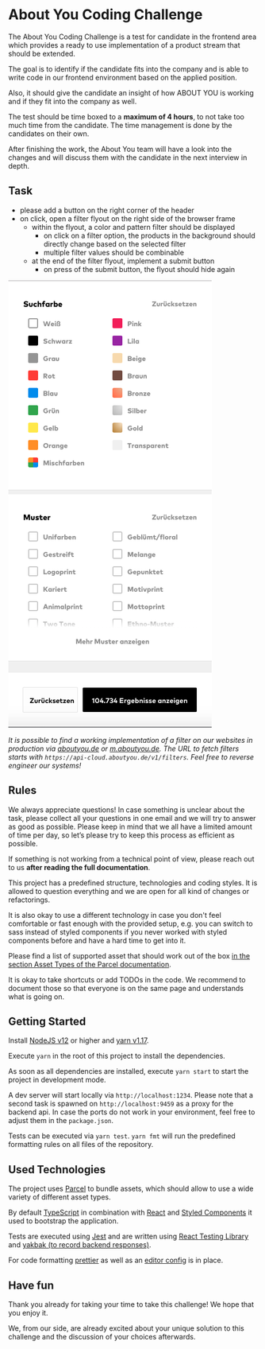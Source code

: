 # About You Coding Challenge

The About You Coding Challenge is a test for candidate in the frontend area
which provides a ready to use implementation of a product stream that should be
extended.

The goal is to identify if the candidate fits into the company and is able to
write code in our frontend environment based on the applied position.

Also, it should give the candidate an insight of how ABOUT YOU is working and if
they fit into the company as well.

The test should be time boxed to a **maximum of 4 hours**, to not take too much
time from the candidate. The time management is done by the candidates on their
own.

After finishing the work, the About You team will have a look into the changes
and will discuss them with the candidate in the next interview in depth.

## Task

- please add a button on the right corner of the header
- on click, open a filter flyout on the right side of the browser frame
  - within the flyout, a color and pattern filter should be displayed
    - on click on a filter option, the products in the background should
      directly change based on the selected filter
    - multiple filter values should be combinable
  - at the end of the filter flyout, implement a submit button
    - on press of the submit button, the flyout should hide again

![Flyout Design](./docs/flyout-design.png)

_It is possible to find a working implementation of a filter on our websites in
production via [aboutyou.de](https://www.aboutyou.de/maenner/bekleidung) or
[m.aboutyou.de](https://m.aboutyou.de/maenner/bekleidung). The URL to fetch
filters starts with `https://api-cloud.aboutyou.de/v1/filters`. Feel free to
reverse engineer our systems!_

## Rules

We always appreciate questions! In case something is unclear about the task,
please collect all your questions in one email and we will try to answer as good
as possible. Please keep in mind that we all have a limited amount of time per
day, so let’s please try to keep this process as efficient as possible.

If something is not working from a technical point of view, please reach out to
us **after reading the full documentation**.

This project has a predefined structure, technologies and coding styles. It is
allowed to question everything and we are open for all kind of changes or
refactorings.

It is also okay to use a different technology in case you don't feel comfortable
or fast enough with the provided setup, e.g. you can switch to sass instead of
styled components if you never worked with styled components before and have a
hard time to get into it.

Please find a list of supported asset that should work out of the box
[in the section Asset Types of the Parcel documentation](https://parceljs.org/getting_started.html).

It is okay to take shortcuts or add TODOs in the code. We recommend to document
those so that everyone is on the same page and understands what is going on.

## Getting Started

Install [NodeJS v12](https://nodejs.org/en/) or higher and
[yarn v1.17](https://yarnpkg.com/lang/en/).

Execute `yarn` in the root of this project to install the dependencies.

As soon as all dependencies are installed, execute `yarn start` to start the
project in development mode.

A dev server will start locally via `http://localhost:1234`. Please note that a
second task is spawned on `http://localhost:9459` as a proxy for the backend
api. In case the ports do not work in your environment, feel free to adjust them
in the `package.json`.

Tests can be executed via `yarn test`. `yarn fmt` will run the predefined
formatting rules on all files of the repository.

## Used Technologies

The project uses [Parcel](https://parceljs.org/) to bundle assets, which should
allow to use a wide variety of different asset types.

By default [TypeScript](https://www.typescriptlang.org/) in combination with
[React](https://reactjs.org/) and
[Styled Components](https://www.styled-components.com/) it used to bootstrap the
application.

Tests are executed using [Jest](https://jestjs.io/) and are written using
[React Testing Library](https://github.com/testing-library/react-testing-library)
and [yakbak (to record backend responses)](https://github.com/flickr/yakbak).

For code formatting [prettier](https://prettier.io/) as well as an
[editor config](https://editorconfig.org/) is in place.

## Have fun

Thank you already for taking your time to take this challenge! We hope that you
enjoy it.

We, from our side, are already excited about your unique solution to this
challenge and the discussion of your choices afterwards.

